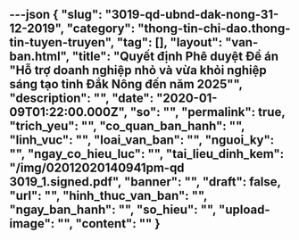 ---json
{
    "slug": "3019-qd-ubnd-dak-nong-31-12-2019",
    "category": "thong-tin-chi-dao.thong-tin-tuyen-truyen",
    "tag": [],
    "layout": "van-ban.html",
    "title": "Quyết định Phê duyệt Đề án \"Hỗ trợ doanh nghiệp nhỏ và vừa khỏi nghiệp sáng tạo tỉnh Đắk Nông đến năm 2025\"",
    "description": "",
    "date": "2020-01-09T01:22:00.000Z",
    "so": "",
    "permalink": true,
    "trich_yeu": "",
    "co_quan_ban_hanh": "",
    "linh_vuc": "",
    "loai_van_ban": "",
    "nguoi_ky": "",
    "ngay_co_hieu_luc": "",
    "tai_lieu_dinh_kem": "/img/02012020140941pm-qd 3019_1.signed.pdf",
    "banner": "",
    "draft": false,
    "url": "",
    "hinh_thuc_van_ban": "",
    "ngay_ban_hanh": "",
    "so_hieu": "",
    "upload-image": "",
    "__content__": ""
}
---
